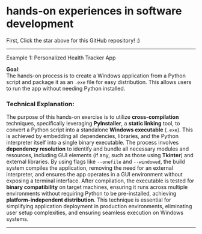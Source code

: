 # hands-on experiences in software development

First, Click the star above for this GitHub repository! :)

---

 Example 1: Personalized Health Tracker App

**Goal**:  
The hands-on process is to create a Windows application from a Python script and package it as an `.exe` file for easy distribution. This allows users to run the app without needing Python installed.

### Technical Explanation:  
The purpose of this hands-on exercise is to utilize **cross-compilation** techniques, specifically leveraging **PyInstaller**, a **static linking** tool, to convert a Python script into a standalone **Windows executable** (`.exe`). This is achieved by embedding all dependencies, libraries, and the Python interpreter itself into a single binary executable. The process involves **dependency resolution** to identify and bundle all necessary modules and resources, including GUI elements (if any, such as those using **Tkinter**) and external libraries. By using flags like `--onefile` and `--windowed`, the build system compiles the application, removing the need for an external interpreter, and ensures the app operates in a GUI environment without exposing a terminal interface. After compilation, the executable is tested for **binary compatibility** on target machines, ensuring it runs across multiple environments without requiring Python to be pre-installed, achieving **platform-independent distribution**. This technique is essential for simplifying application deployment in production environments, eliminating user setup complexities, and ensuring seamless execution on Windows systems.

---
